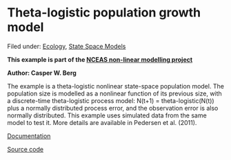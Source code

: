 #  Theta-logistic population growth model

Filed under:  [Ecology][1], [State Space Models][5]

**This example is part of the [NCEAS non-linear modelling project][2]**

**Author: Casper W. Berg**

The example is a theta-logistic nonlinear state-space population model. The population size is modelled as a nonlinear function of its previous size, with a discrete-time theta-logistic process model: N(t+1) = theta-logistic(N(t)) plus a normally distributed process error, and the observation error is also normally distributed. This example uses simulated data from the same model to test it. More details are available in Pedersen et al. (2011).

[Documentation][3]

[Source code][4]

[1]: ./../../by-field-of-application/ecology/
[2]: https://groups.nceas.ucsb.edu/non-linear-modeling/projects
[3]: https://groups.nceas.ucsb.edu/non-linear-modeling/projects/theta/WRITEUP/theta.pdf
[4]: https://groups.nceas.ucsb.edu/non-linear-modeling/projects/theta
[5]: ./../
